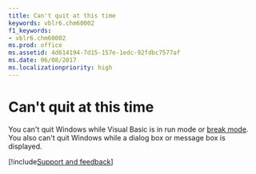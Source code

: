 ```yaml
---
title: Can't quit at this time
keywords: vblr6.chm60002
f1_keywords:
- vblr6.chm60002
ms.prod: office
ms.assetid: 4d614194-7d15-157e-1edc-92fdbc7577af
ms.date: 06/08/2017
ms.localizationpriority: high
---
```



# Can't quit at this time

You can't quit Windows while Visual Basic is in run mode or [break mode](../../Glossary/vbe-glossary.md#break-mode). You also can't quit Windows while a dialog box or message box is displayed.

[!include[Support and feedback](~/includes/feedback-boilerplate.md)]

